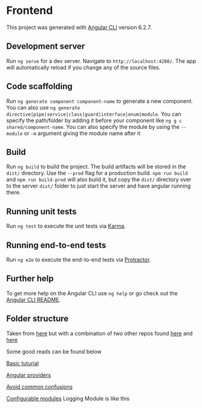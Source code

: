 # Frontend

This project was generated with [Angular CLI](https://github.com/angular/angular-cli) version 6.2.7.

## Development server

Run `ng serve` for a dev server. Navigate to `http://localhost:4200/`. The app will automatically reload if you change any of the source files.

## Code scaffolding

Run `ng generate component component-name` to generate a new component. You can also use `ng generate directive|pipe|service|class|guard|interface|enum|module`. You can specify the path/folder by adding it before your component like `ng g c shared/component-name`. You can also specify the module by using the `--module` or `-m` argument giving the module name after it

## Build

Run `ng build` to build the project. The build artifacts will be stored in the `dist/` directory. Use the `--prod` flag for a production build. `npm run build` and `npm run build-prod` will also build it, but copy the `dist/` directory over to the server `dist/` folder to just start the server and have angular running there.

## Running unit tests

Run `ng test` to execute the unit tests via [Karma](https://karma-runner.github.io).

## Running end-to-end tests

Run `ng e2e` to execute the end-to-end tests via [Protractor](http://www.protractortest.org/).

## Further help

To get more help on the Angular CLI use `ng help` or go check out the [Angular CLI README](https://github.com/angular/angular-cli/blob/master/README.md).

## Folder structure

Taken from [here](https://itnext.io/choosing-a-highly-scalable-folder-structure-in-angular-d987de65ec7)
but with a combination of two other repos found [here](https://github.com/ngx-rocket/starter-kit/tree/master/src) and [here](https://github.com/gothinkster/angular-realworld-example-app)

Some good reads can be found below

[Basic tuturial](https://angular.io/tutorial)

[Angular providers](https://medium.com/claritydesignsystem/making-full-use-of-angular-providers-part-1-14609a09514b)

[Avoid common confusions](https://blog.angularindepth.com/avoiding-common-confusions-with-modules-in-angular-ada070e6891f)

[Configurable modules](https://medium.com/@michelestieven/angular-writing-configurable-modules-69e6ea23ea42) Logging Module is like this
